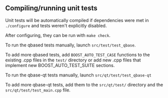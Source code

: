 Compiling/running unit tests
------------------------------------

Unit tests will be automatically compiled if dependencies were met in `./configure`
and tests weren't explicitly disabled.

After configuring, they can be run with `make check`.

To run the qbased tests manually, launch `src/test/test_qbase`.

To add more qbased tests, add `BOOST_AUTO_TEST_CASE` functions to the existing
.cpp files in the `test/` directory or add new .cpp files that
implement new BOOST_AUTO_TEST_SUITE sections.

To run the qbase-qt tests manually, launch `src/qt/test/test_qbase-qt`

To add more qbase-qt tests, add them to the `src/qt/test/` directory and
the `src/qt/test/test_main.cpp` file.
